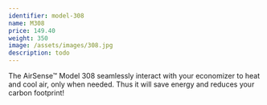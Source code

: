 ```yaml
---
identifier: model-308 
name: M308
price: 149.40
weight: 350
image: /assets/images/308.jpg
description: todo
---
```

The AirSense™ Model 308 seamlessly interact with your economizer to heat and cool air, only when needed. Thus it will save energy and reduces your
carbon footprint!